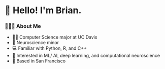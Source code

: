 # 👋 Hello! I'm Brian.

###  👨🏻‍💻  About Me 

- 👨‍🎓 Computer Science major at UC Davis
- 🧠 Neuroscience minor
- 💻 Familiar with Python, R, and C++
- 🤖 Interested in ML/ AI, deep learning, and computational neuroscience
- 🌉 Based in San Francisco
